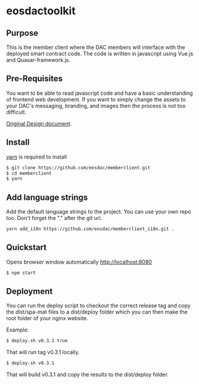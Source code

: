 # eosdactoolkit

## Purpose
This is the member client where the DAC members will interface with the deployed smart contract code. The code is written in javascript using Vue.js and Quasar-framework.js.

## Pre-Requisites
You want to be able to read javascript code and have a basic understanding of frontend web development. If you want to simply change the assets to your DAC's messaging, branding, and images then the process is not too difficult.

[Original Design document](https://docs.google.com/document/d/1C4yzFNpK0Iz0Ru0gz28HeLJic5vZWBmVl3wV8czhVS4/edit#).

## Install

[yarn](https://yarnpkg.com) is required to install

```bash
$ git clone https://github.com/eosdac/memberclient.git
$ cd memberclient
$ yarn
```
## Add language strings
Add the default language strings to the project. You can use your own repo too. Don't forget the "." after the git url.
```bash
yarn add_i18n https://github.com/eosdac/memberclient_i18n.git .
```

## Quickstart

Opens browser window automatically [http://localhost:8080](http://localhost:8080)

```bash
$ npm start
```

## Deployment

You can run the deploy script to checkout the correct release tag and copy the dist/spa-mat files to a dist/deploy folder which you can then make the root folder of your nginx website.

Example:

```bash
$ deploy.sh v0.3.1 true
```

That will run tag v0.3.1 locally.

```bash
$ deploy.sh v0.3.1
```

That will build v0.3.1 and copy the results to the dist/deploy folder.

